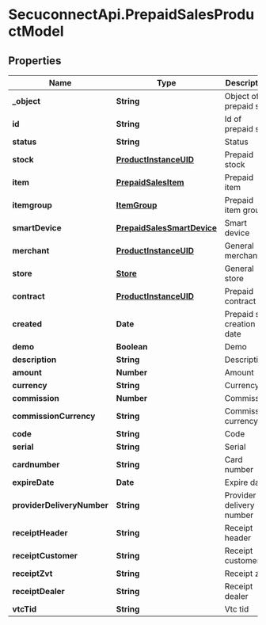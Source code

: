 # SecuconnectApi.PrepaidSalesProductModel

## Properties
Name | Type | Description | Notes
------------ | ------------- | ------------- | -------------
**_object** | **String** | Object of prepaid sale | [optional] 
**id** | **String** | Id of prepaid sale | [optional] 
**status** | **String** | Status | [optional] 
**stock** | [**ProductInstanceUID**](ProductInstanceUID.md) | Prepaid stock | [optional] 
**item** | [**PrepaidSalesItem**](PrepaidSalesItem.md) | Prepaid item | [optional] 
**itemgroup** | [**ItemGroup**](ItemGroup.md) | Prepaid item group | [optional] 
**smartDevice** | [**PrepaidSalesSmartDevice**](PrepaidSalesSmartDevice.md) | Smart device | [optional] 
**merchant** | [**ProductInstanceUID**](ProductInstanceUID.md) | General merchant | [optional] 
**store** | [**Store**](Store.md) | General store | [optional] 
**contract** | [**ProductInstanceUID**](ProductInstanceUID.md) | Prepaid contract | [optional] 
**created** | **Date** | Prepaid sale creation date | [optional] 
**demo** | **Boolean** | Demo | [optional] 
**description** | **String** | Description | [optional] 
**amount** | **Number** | Amount | [optional] 
**currency** | **String** | Currency | [optional] 
**commission** | **Number** | Commission | [optional] 
**commissionCurrency** | **String** | Commission currency | [optional] 
**code** | **String** | Code | [optional] 
**serial** | **String** | Serial | [optional] 
**cardnumber** | **String** | Card number | [optional] 
**expireDate** | **Date** | Expire date | [optional] 
**providerDeliveryNumber** | **String** | Provider delivery number | [optional] 
**receiptHeader** | **String** | Receipt header | [optional] 
**receiptCustomer** | **String** | Receipt customer | [optional] 
**receiptZvt** | **String** | Receipt zvt | [optional] 
**receiptDealer** | **String** | Receipt dealer | [optional] 
**vtcTid** | **String** | Vtc tid | [optional] 


